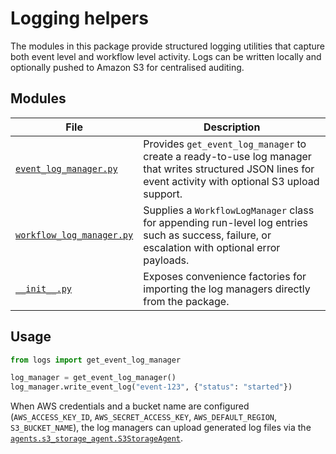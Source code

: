 # Logging helpers

The modules in this package provide structured logging utilities that capture both event
level and workflow level activity.  Logs can be written locally and optionally pushed to
Amazon S3 for centralised auditing.

## Modules

| File | Description |
|------|-------------|
| [`event_log_manager.py`](event_log_manager.py) | Provides `get_event_log_manager` to create a ready-to-use log manager that writes structured JSON lines for event activity with optional S3 upload support. |
| [`workflow_log_manager.py`](workflow_log_manager.py) | Supplies a `WorkflowLogManager` class for appending run-level log entries such as success, failure, or escalation with optional error payloads. |
| [`__init__.py`](__init__.py) | Exposes convenience factories for importing the log managers directly from the package. |

## Usage

```python
from logs import get_event_log_manager

log_manager = get_event_log_manager()
log_manager.write_event_log("event-123", {"status": "started"})
```

When AWS credentials and a bucket name are configured (`AWS_ACCESS_KEY_ID`,
`AWS_SECRET_ACCESS_KEY`, `AWS_DEFAULT_REGION`, `S3_BUCKET_NAME`), the log managers can
upload generated log files via the [`agents.s3_storage_agent.S3StorageAgent`](../agents/s3_storage_agent.py).
